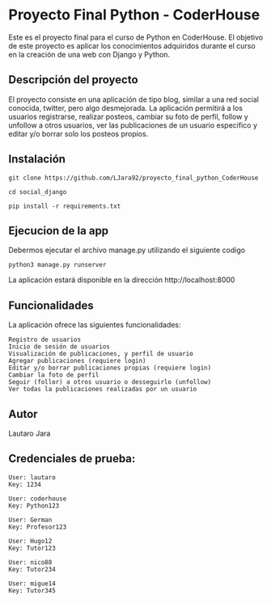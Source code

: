 # Proyecto Final Python - CoderHouse

Este es el proyecto final para el curso de Python en CoderHouse. El objetivo de este proyecto es aplicar los conocimientos adquiridos durante el curso en la creación de una web con Django y Python. 

## Descripción del proyecto

El proyecto consiste en una aplicación de tipo blog, similar a una red social conocida, twitter, pero algo desmejorada. La aplicación permitirá a los usuarios registrarse, realizar posteos, cambiar su foto de perfil, follow y unfollow a otros usuarios, ver las publicaciones de un usuario especifico y editar y/o borrar solo los posteos propios.

## Instalación

```
git clone https://github.com/LJara92/proyecto_final_python_CoderHouse

cd social_django

pip install -r requirements.txt
```

## Ejecucion de la app

Debermos ejecutar el archivo manage.py utilizando el siguiente codigo 

```
python3 manage.py runserver
```
La aplicación estará disponible en la dirección http://localhost:8000

## Funcionalidades

La aplicación ofrece las siguientes funcionalidades:

    Registro de usuarios
    Inicio de sesión de usuarios
    Visualización de publicaciones, y perfil de usuario
    Agregar publicaciones (requiere login)
    Editar y/o borrar publicaciones propias (requiere login)
    Cambiar la foto de perfil
    Seguir (follor) a otros usuario o desseguirlo (unfollow)
    Ver todas la publicaciones realizadas por un usuario

## Autor
Lautaro Jara



## Credenciales de prueba:
```
User: lautaro
Key: 1234
```

```
User: coderhouse
Key: Python123
```

```
User: German
Key: Profesor123
```

```
User: Hugo12
Key: Tutor123
```

```
User: nico88
Key: Tutor234
```

```
User: migue14
Key: Tutor345
```